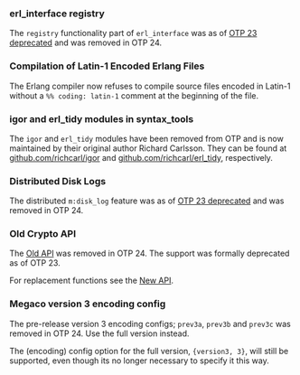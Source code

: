 <!--
%% %CopyrightBegin%
%%
%% SPDX-License-Identifier: Apache-2.0
%%
%% Copyright Ericsson AB 2023-2025. All Rights Reserved.
%%
%% Licensed under the Apache License, Version 2.0 (the "License");
%% you may not use this file except in compliance with the License.
%% You may obtain a copy of the License at
%%
%%     http://www.apache.org/licenses/LICENSE-2.0
%%
%% Unless required by applicable law or agreed to in writing, software
%% distributed under the License is distributed on an "AS IS" BASIS,
%% WITHOUT WARRANTIES OR CONDITIONS OF ANY KIND, either express or implied.
%% See the License for the specific language governing permissions and
%% limitations under the License.
%%
%% %CopyrightEnd%
-->
### erl_interface registry

The `registry` functionality part of `erl_interface` was as of
[OTP 23 deprecated](deprecations.md#otp-23) and was removed in OTP 24.

### Compilation of Latin-1 Encoded Erlang Files

The Erlang compiler now refuses to compile source files encoded in Latin-1
without a `%% coding: latin-1` comment at the beginning of the file.

### igor and erl_tidy modules in syntax_tools

The `igor` and `erl_tidy` modules have been removed from OTP and is now
maintained by their original author Richard Carlsson. They can be found at
[github.com/richcarl/igor](https://github.com/richcarl/igor) and
[github.com/richcarl/erl_tidy](https://github.com/richcarl/erl_tidy),
respectively.

### Distributed Disk Logs

The distributed `m:disk_log` feature was as of
[OTP 23 deprecated](deprecations.md#otp-23) and was removed in OTP 24.

### Old Crypto API

The [Old API](`e:crypto:new_api.md#the-old-api`) was removed in OTP 24. The
support was formally deprecated as of OTP 23.

For replacement functions see the [New API](`e:crypto:new_api.md#the-new-api`).

### Megaco version 3 encoding config

The pre-release version 3 encoding configs; `prev3a`, `prev3b` and `prev3c` was
removed in OTP 24. Use the full version instead.

The (encoding) config option for the full version, `{version3, 3}`, will still
be supported, even though its no longer necessary to specify it this way.
